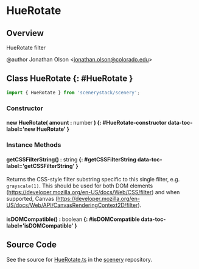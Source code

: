 # HueRotate

## Overview

HueRotate filter

@author Jonathan Olson &lt;jonathan.olson@colorado.edu&gt;

## Class HueRotate {: #HueRotate }


```js
import { HueRotate } from 'scenerystack/scenery';
```
### Constructor

#### new HueRotate( amount : <span style="font-weight: 400;"><span style="color: hsla(calc(var(--md-hue) + 180deg),80%,40%,1);">number</span></span> ) {: #HueRotate-constructor data-toc-label='new HueRotate' }

### Instance Methods

#### getCSSFilterString() : <span style="font-weight: 400;"><span style="color: hsla(calc(var(--md-hue) + 180deg),80%,40%,1);">string</span></span> {: #getCSSFilterString data-toc-label='getCSSFilterString' }

Returns the CSS-style filter substring specific to this single filter, e.g. `grayscale(1)`. This should be used for
both DOM elements (https://developer.mozilla.org/en-US/docs/Web/CSS/filter) and when supported, Canvas
(https://developer.mozilla.org/en-US/docs/Web/API/CanvasRenderingContext2D/filter).

#### isDOMCompatible() : <span style="font-weight: 400;"><span style="color: hsla(calc(var(--md-hue) + 180deg),80%,40%,1);">boolean</span></span> {: #isDOMCompatible data-toc-label='isDOMCompatible' }



## Source Code

See the source for [HueRotate.ts](https://github.com/phetsims/scenery/blob/main/js/filters/HueRotate.ts) in the [scenery](https://github.com/phetsims/scenery) repository.
